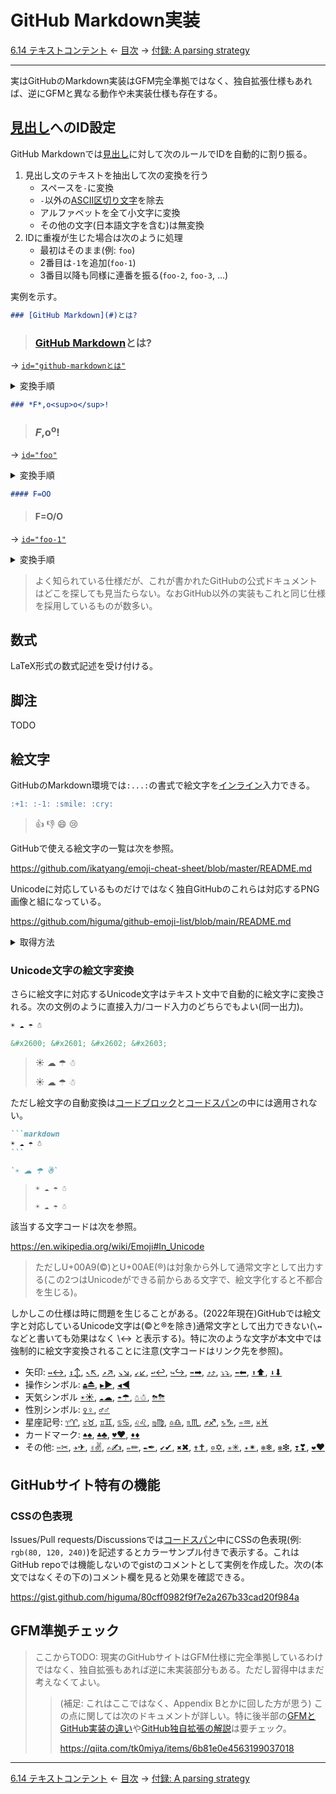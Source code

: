 # GitHub Markdown実装

[6.14 テキストコンテント](textual-content.md)
← [目次](index.md) →
[付録: A parsing strategy](appendix-a-parsing-strategy.md)

------------------------------------------------------------------------

実はGitHubのMarkdown実装はGFM完全準拠ではなく、独自拡張仕様もあれば、逆にGFMと異なる動作や未実装仕様も存在する。

## [見出し]へのID設定

GitHub Markdownでは[見出し]に対して次のルールでIDを自動的に割り振る。

1. 見出し文のテキストを抽出して次の変換を行う
    * スペースを`-`に変換
    * `-`以外の[ASCII区切り文字]を除去
    * アルファベットを全て小文字に変換
    * その他の文字(日本語文字を含む)は無変換
2. IDに重複が生じた場合は次のように処理
    * 最初はそのまま(例: `foo`)
    * 2番目は`-1`を追加(`foo-1`)
    * 3番目以降も同様に連番を振る(`foo-2`, `foo-3`, ...)

実例を示す。

```markdown
### [GitHub Markdown](#)とは?
```

> ### [GitHub Markdown](#)とは?

→ [`id="github-markdownとは"`](#github-markdownとは)

<details>
<summary>変換手順</summary>

1. テキストを抽出(リンク情報は除去) → `GitHub Markdownとは?`
2. スペースを`-`に変換 → `GitHub-Markdownとは?`
3. `-`以外のASCII区切り文字を除去 → `GitHub-Markdownとは`
4. アルファベットを小文字に変換 → `github-markdownとは`
</details>

```markdown
### *F*,o<sup>o</sup>!
```

> ### *F*,o<sup>o</sup>!

→ [`id="foo"`](#foo)

<details>
<summary>変換手順</summary>

1. テキストを抽出(書式設定は除去) → `F,oo!`
2. `-`以外のASCII区切り文字を除去 → `Foo`
3. アルファベットを小文字に変換 → `foo`
</details>

```markdown
#### F=OO
```

> #### F=O/O

→ [`id="foo-1"`](#foo-1)

<details>
<summary>変換手順</summary>

1. テキストを抽出 → `F=O/O`
2. `-`以外のASCII区切り文字を除去 → `FOO`
3. アルファベットを小文字に変換 → `foo`
4. 上と重複するため連番を追加 → `foo-1`
</details>

> よく知られている仕様だが、これが書かれたGitHubの公式ドキュメントはどこを探しても見当たらない。なおGitHub以外の実装もこれと同じ仕様を採用しているものが数多い。

## 数式

LaTeX形式の数式記述を受け付ける。

## 脚注

TODO

## 絵文字

GitHubのMarkdown環境では`:...:`の書式で絵文字を[インライン]入力できる。

```markdown
:+1: :-1: :smile: :cry:
```

> :+1: :-1: :smile: :cry:

GitHubで使える絵文字の一覧は次を参照。

https://github.com/ikatyang/emoji-cheat-sheet/blob/master/README.md

Unicodeに対応しているものだけではなく独自GitHubのこれらは対応するPNG画像と組になっている。

https://github.com/higuma/github-emoji-list/blob/main/README.md

<details>
<summary>取得方法</summary>

一覧はGitHub REST APIで取得できる。方法は次を参照(要GitHub token)。データはJSON形式。

https://docs.github.com/ja/rest/emojis

より単純に次のURLにアクセスしても取得可能(token不要)。

https://api.github.com/emojis

</details>

### Unicode文字の絵文字変換

さらに絵文字に対応するUnicode文字はテキスト文中で自動的に絵文字に変換される。次の文例のように直接入力/コード入力のどちらでもよい(同一出力)。

```markdown
☀ ☁ ☂ ☃

&#x2600; &#x2601; &#x2602; &#x2603;
```

> ☀ ☁ ☂ ☃
> 
> &#x2600; &#x2601; &#x2602; &#x2603;

ただし絵文字の自動変換は[コードブロック]と[コードスパン]の中には適用されない。

``````markdown
```markdown
☀ ☁ ☂ ☃
```

`☀ ☁ ☂ ☃`
``````

> ```markdown
> ☀ ☁ ☂ ☃
> ```
> 
> `☀ ☁ ☂ ☃`

該当する文字コードは次を参照。

https://en.wikipedia.org/wiki/Emoji#In_Unicode

> ただしU+00A9(&copy;)とU+00AE(&reg;)は対象から外して通常文字として出力する(この2つはUnicodeができる前からある文字で、絵文字化すると不都合を生じる)。

しかしこの仕様は時に問題を生じることがある。(2022年現在)GitHubでは絵文字と対応しているUnicode文字は(&copy;と&reg;を除き)通常文字として出力できない(`\↔`などと書いても効果はなく \↔ と表示する)。特に次のような文字が本文中では強制的に絵文字変換されることに注意(文字コードはリンク先を参照)。

* 矢印:
[`↔`↔](https://github.com/higuma/markdown-unicode-check/blob/main/2000.md#2194),
[`↕`↕](https://github.com/higuma/markdown-unicode-check/blob/main/2000.md#2195),
[`↖`↖](https://github.com/higuma/markdown-unicode-check/blob/main/2000.md#2196),
[`↗`↗](https://github.com/higuma/markdown-unicode-check/blob/main/2000.md#2197),
[`↘`↘](https://github.com/higuma/markdown-unicode-check/blob/main/2000.md#2198),
[`↙`↙](https://github.com/higuma/markdown-unicode-check/blob/main/2000.md#2199),
[`↩`↩](https://github.com/higuma/markdown-unicode-check/blob/main/2000.md#21A9),
[`↪`↪](https://github.com/higuma/markdown-unicode-check/blob/main/2000.md#21AA),
[`➡`➡](https://github.com/higuma/markdown-unicode-check/blob/main/2000.md#27A1),
[`⤴`⤴](https://github.com/higuma/markdown-unicode-check/blob/main/2000.md#2934),
[`⤵`⤵](https://github.com/higuma/markdown-unicode-check/blob/main/2000.md#2935),
[`⬅`⬅](https://github.com/higuma/markdown-unicode-check/blob/main/2000.md#2B05),
[`⬆`⬆](https://github.com/higuma/markdown-unicode-check/blob/main/2000.md#2B06),
[`⬇`⬇](https://github.com/higuma/markdown-unicode-check/blob/main/2000.md#2B07)
* 操作シンボル:
[`⏏`⏏](https://github.com/higuma/markdown-unicode-check/blob/main/2000.md#21CF),
[`▶`▶](https://github.com/higuma/markdown-unicode-check/blob/main/2000.md#25B6),
[`◀`◀](https://github.com/higuma/markdown-unicode-check/blob/main/2000.md#25C0)
* 天気シンボル
[`☀`☀](https://github.com/higuma/markdown-unicode-check/blob/main/2000.md#2600),
[`☁`☁](https://github.com/higuma/markdown-unicode-check/blob/main/2000.md#2601),
[`☂`☂](https://github.com/higuma/markdown-unicode-check/blob/main/2000.md#2602),
[`☃`☃](https://github.com/higuma/markdown-unicode-check/blob/main/2000.md#2603),
[`⛈`⛈](https://github.com/higuma/markdown-unicode-check/blob/main/2000.md#26C8)
* 性別シンボル:
[`♀`♀](https://github.com/higuma/markdown-unicode-check/blob/main/2000.md#2640),
[`♂`♂](https://github.com/higuma/markdown-unicode-check/blob/main/2000.md#2642)
* 星座記号:
[`♈`♈](https://github.com/higuma/markdown-unicode-check/blob/main/2000.md#2648),
[`♉`♉](https://github.com/higuma/markdown-unicode-check/blob/main/2000.md#2649),
[`♊`♊](https://github.com/higuma/markdown-unicode-check/blob/main/2000.md#264A),
[`♋`♋](https://github.com/higuma/markdown-unicode-check/blob/main/2000.md#264B),
[`♌`♌](https://github.com/higuma/markdown-unicode-check/blob/main/2000.md#264C),
[`♍`♍](https://github.com/higuma/markdown-unicode-check/blob/main/2000.md#264D),
[`♎`♎](https://github.com/higuma/markdown-unicode-check/blob/main/2000.md#264E),
[`♏`♏](https://github.com/higuma/markdown-unicode-check/blob/main/2000.md#264F),
[`♐`♐](https://github.com/higuma/markdown-unicode-check/blob/main/2000.md#2650),
[`♑`♑](https://github.com/higuma/markdown-unicode-check/blob/main/2000.md#2651),
[`♒`♒](https://github.com/higuma/markdown-unicode-check/blob/main/2000.md#2652),
[`♓`♓](https://github.com/higuma/markdown-unicode-check/blob/main/2000.md#2653)
* カードマーク:
[`♠`♠](https://github.com/higuma/markdown-unicode-check/blob/main/2000.md#2660),
[`♣`♣](https://github.com/higuma/markdown-unicode-check/blob/main/2000.md#2613),
[`♥`♥](https://github.com/higuma/markdown-unicode-check/blob/main/2000.md#2615),
[`♦`♦](https://github.com/higuma/markdown-unicode-check/blob/main/2000.md#2616)
* その他:
[`✂`✂](https://github.com/higuma/markdown-unicode-check/blob/main/2000.md#2702),
[`✈`✈](https://github.com/higuma/markdown-unicode-check/blob/main/2000.md#2708),
[`✌`✌](https://github.com/higuma/markdown-unicode-check/blob/main/2000.md#270C),
[`✍`✍](https://github.com/higuma/markdown-unicode-check/blob/main/2000.md#270D),
[`✏`✏](https://github.com/higuma/markdown-unicode-check/blob/main/2000.md#270F),
[`✒`✒](https://github.com/higuma/markdown-unicode-check/blob/main/2000.md#2712),
[`✔`✔](https://github.com/higuma/markdown-unicode-check/blob/main/2000.md#2714),
[`✖`✖](https://github.com/higuma/markdown-unicode-check/blob/main/2000.md#2716),
[`✝`✝](https://github.com/higuma/markdown-unicode-check/blob/main/2000.md#271D),
[`✡`✡](https://github.com/higuma/markdown-unicode-check/blob/main/2000.md#2721),
[`✳`✳](https://github.com/higuma/markdown-unicode-check/blob/main/2000.md#2733),
[`✴`✴](https://github.com/higuma/markdown-unicode-check/blob/main/2000.md#2734),
[`❄`❄](https://github.com/higuma/markdown-unicode-check/blob/main/2000.md#2744),
[`❇`❇](https://github.com/higuma/markdown-unicode-check/blob/main/2000.md#2747),
[`❣`❣](https://github.com/higuma/markdown-unicode-check/blob/main/2000.md#2763),
[`❤`❤](https://github.com/higuma/markdown-unicode-check/blob/main/2000.md#2764)

## GitHubサイト特有の機能

### CSSの色表現

Issues/Pull requests/Discussionsでは[コードスパン]中にCSSの色表現(例: `rgb(80, 120, 240)`)を記述するとカラーサンプル付きで表示する。これはGitHub repoでは機能しないのでgistのコメントとして実例を作成した。次の(本文ではなくその下の)コメント欄を見ると効果を確認できる。

https://gist.github.com/higuma/80cff0982f9f7e2a267b33cad20f984a











## GFM準拠チェック


> ここからTODO: 現実のGitHubサイトはGFM仕様に完全準拠しているわけではなく、独自拡張もあれば逆に未実装部分もある。ただし習得中はまだ考えなくてよい。
> 
> > (補足: これはここではなく、Appendix Bとかに回した方が思う) この点に関しては次のドキュメントが詳しい。特に後半部の[GFMとGitHub実装の違い](https://qiita.com/tk0miya/items/6b81e0e4563199037018#githubcom-の動作と合致していない)や[GitHub独自拡張の解説](https://qiita.com/tk0miya/items/6b81e0e4563199037018#gfm-に記載されていない-githubcom-独自のマークアップが存在する)は要チェック。
> > 
> > https://qiita.com/tk0miya/items/6b81e0e4563199037018

------------------------------------------------------------------------

[6.14 テキストコンテント](textual-content.md)
← [目次](index.md) →
[付録: A parsing strategy](appendix-a-parsing-strategy.md)

[ASCII区切り文字]: backslash-escapes.md#ASCII区切り文字
[インライン]: inlines.md
[コードスパン]: code-spans.md
[コードブロック]: code-blocks.md
[折りたたみ]: html-blocks.md#折りたたみ
[見出し]: thematic-breaks.md
